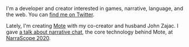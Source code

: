 I'm a developer and creator interested in games, narrative, language, and
the web. You can [find me on Twitter][1].

Lately, I'm creating [Mote][2] with my co-creator and husband John Zajac.
I gave [a talk about narrative chat][3], the core technology behind Mote,
at [NarraScope 2020][4].

[1]: https://twitter.com/dougvalenta
[2]: /mote
[3]: /building-narrative-chat
[4]: https://www.narrascope.org
